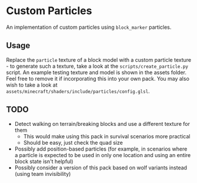 # Custom Particles
An implementation of custom particles using `block_marker` particles.

## Usage
Replace the `particle` texture of a block model with a custom particle texture - to generate such a texture, take a look at the `scripts/create_particle.py` script. An example testing texture and model is shown in the assets folder. Feel free to remove it if incorporating this into your own pack. You may also wish to take a look at `assets/minecraft/shaders/include/particles/config.glsl`.

## TODO
- Detect walking on terrain/breaking blocks and use a different texture for them
  - This would make using this pack in survival scenarios more practical
  - Should be easy, just check the quad size
- Possibly add position-based particles (for example, in scenarios where a particle is expected to be used in only one location and using an entire block state isn't helpful)
- Possibly consider a version of this pack based on wolf variants instead (using team invisibility)